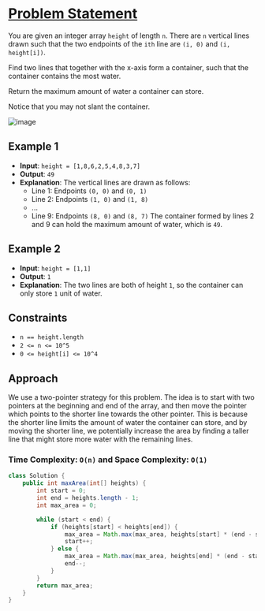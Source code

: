 # [Problem Statement](https://leetcode.com/problems/container-with-most-water/)

You are given an integer array `height` of length `n`. There are `n` vertical lines drawn such that the two endpoints of the `ith` line are `(i, 0)` and `(i, height[i])`.

Find two lines that together with the x-axis form a container, such that the container contains the most water.

Return the maximum amount of water a container can store.

Notice that you may not slant the container.

![image](https://github.com/user-attachments/assets/d7ba9345-af33-48a1-8994-e7dff0eb7736)

## Example 1

- **Input**: `height = [1,8,6,2,5,4,8,3,7]`
- **Output**: `49`
- **Explanation**: The vertical lines are drawn as follows:
    - Line 1: Endpoints `(0, 0)` and `(0, 1)`
    - Line 2: Endpoints `(1, 0)` and `(1, 8)`
    - ...
    - Line 9: Endpoints `(8, 0)` and `(8, 7)`
  The container formed by lines 2 and 9 can hold the maximum amount of water, which is `49`.

## Example 2

- **Input**: `height = [1,1]`
- **Output**: `1`
- **Explanation**: The two lines are both of height `1`, so the container can only store `1` unit of water.

## Constraints

- `n == height.length`
- `2 <= n <= 10^5`
- `0 <= height[i] <= 10^4`

## Approach

We use a two-pointer strategy for this problem. The idea is to start with two pointers at the beginning and end of the array, and then move the pointer which points to the shorter line towards the other pointer. This is because the shorter line limits the amount of water the container can store, and by moving the shorter line, we potentially increase the area by finding a taller line that might store more water with the remaining lines.

### Time Complexity: `O(n)` and Space Complexity: `O(1)`

```java
class Solution {
    public int maxArea(int[] heights) {
        int start = 0;
        int end = heights.length - 1;
        int max_area = 0;

        while (start < end) {
            if (heights[start] < heights[end]) {
                max_area = Math.max(max_area, heights[start] * (end - start));
                start++;
            } else {
                max_area = Math.max(max_area, heights[end] * (end - start));
                end--;
            }
        }
        return max_area;
    }
}
```
